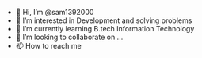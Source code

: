 - 👋 Hi, I’m @sam1392000
- 👀 I’m interested in Development and solving problems
- 🌱 I’m currently learning B.tech Information Technology
- 💞️ I’m looking to collaborate on ...
- 📫 How to reach me 

<!---
sam1392000/sam1392000 is a ✨ special ✨ repository because its `README.md` (this file) appears on your GitHub profile.
You can click the Preview link to take a look at your changes.
--->
